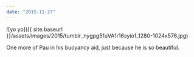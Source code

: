 ```yaml
---
date: "2015-11-27"
---
```


![yo yo]({{ site.baseurl }}/assets/images/2015/tumblr_nygpg5fuVA1r16syio1_1280-1024x576.jpg)

One more of Pau in his buoyancy aid, just because he is so beautiful.
